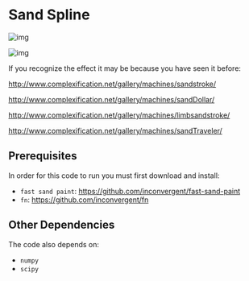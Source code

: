 # Sand Spline

![img](/img/img.png?raw=true "img")

![img](/img/img2.png?raw=true "img")

If you recognize the effect it may be because you have seen it before:

http://www.complexification.net/gallery/machines/sandstroke/

http://www.complexification.net/gallery/machines/sandDollar/

http://www.complexification.net/gallery/machines/limbsandstroke/

http://www.complexification.net/gallery/machines/sandTraveler/


## Prerequisites

In order for this code to run you must first download and install:

*    `fast sand paint`: https://github.com/inconvergent/fast-sand-paint
*    `fn`: https://github.com/inconvergent/fn

## Other Dependencies

The code also depends on:

*    `numpy`
*    `scipy`

